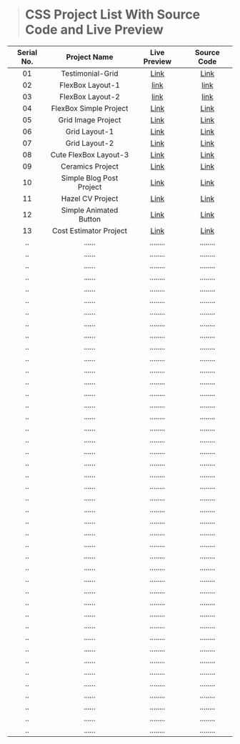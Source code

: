 > # CSS Project List With Source Code and Live Preview

| Serial No. |       Project Name       |                      Live Preview                       |                                                    Source Code                                                    |
| :--------: | :----------------------: | :-----------------------------------------------------: | :---------------------------------------------------------------------------------------------------------------: |
|     01     |     Testimonial-Grid     |    [Link](https://1-testimonial-basic.netlify.app/)     |                 [Link](https://github.com/Mr-Anik1/HTML-CSS/tree/master/css/test/grid/project-2)                  |
|     02     |     FlexBox Layout-1     |      [link](https://flexbox-layout-1.netlify.app/)      |                [link](https://github.com/Mr-Anik1/HTML-CSS/tree/master/css/test/flexBox/flexBox-1)                |
|     03     |     FlexBox Layout-2     |      [link](https://flexbox-layout-2.netlify.app/)      |        [link](https://github.com/Mr-Anik1/HTML-CSS/tree/master/css/test/flexBox/Layout%20Design/structer)         |
|     04     |  FlexBox Simple Project  |   [Link](https://flexbox-simple-project.netlify.app/)   |             [Link](https://github.com/Mr-Anik1/HTML-CSS/tree/master/css/test/flexBox/Layout%20Design)             |
|     05     |    Grid Image Project    |     [Link](https://grid-image-project.netlify.app/)     |             [Link](https://github.com/Mr-Anik1/HTML-CSS/tree/master/css/test/grid/project-1-imgSite)              |
|     06     |      Grid Layout-1       |    [Link](https://basic-grid-layout-1.netlify.app/)     |         [Link](https://github.com/Mr-Anik1/HTML-CSS/tree/master/css/test/grid/grid-layout/grid-layout-1)          |
|     07     |      Grid Layout-2       |    [Link](https://basic-grid-layout-2.netlify.app/)     |         [Link](https://github.com/Mr-Anik1/HTML-CSS/tree/master/css/test/grid/grid-layout/grid-layout-2)          |
|     08     |  Cute FlexBox Layout-3   |      [Link](https://flexbox-layout-3.netlify.app/)      | [Link](https://github.com/Mr-Anik1/HTML-CSS/tree/master/css/test/flexBox/Cute%20Flexbox%20Layout-3%20with%20sass) |
|     09     |     Ceramics Project     |        [Link](https://css-ceramics.netlify.app/)        |    [Link](https://github.com/Mr-Anik1/HTML-CSS/tree/master/css/Instructor-colt/1.Projects/1.Ceramics_Project)     |
|     10     | Simple Blog Post Project |    [Link](https://css-simple-blog-post.netlify.app/)    |    [Link](https://github.com/Mr-Anik1/HTML-CSS/tree/master/css/Instructor-colt/1.Projects/2.Blog_Post_Project)    |
|     11     |     Hazel CV Project     |    [Link](https://css-hazel-cv-project.netlify.app/)    |    [Link](https://github.com/Mr-Anik1/HTML-CSS/tree/master/css/Instructor-colt/1.Projects/3.Hazel_CV_Project)     |
|     12     |  Simple Animated Button  | [Link](https://css-simple-animated-button.netlify.app/) | [Link](https://github.com/Mr-Anik1/HTML-CSS/tree/master/css/Instructor-colt/Transitions_and_Transforms/exercise)  |
|     13     |  Cost Estimator Project  |     [Link](https://css-cost-estimator.netlify.app/)     |     [Link](https://github.com/Mr-Anik1/HTML-CSS/tree/master/css/Instructor-colt/1.Projects/4.Cost_Estimator)      |
|     ..     |          ......          |                        ........                         |                                                     ........                                                      |
|     ..     |          ......          |                        ........                         |                                                     ........                                                      |
|     ..     |          ......          |                        ........                         |                                                     ........                                                      |
|     ..     |          ......          |                        ........                         |                                                     ........                                                      |
|     ..     |          ......          |                        ........                         |                                                     ........                                                      |
|     ..     |          ......          |                        ........                         |                                                     ........                                                      |
|     ..     |          ......          |                        ........                         |                                                     ........                                                      |
|     ..     |          ......          |                        ........                         |                                                     ........                                                      |
|     ..     |          ......          |                        ........                         |                                                     ........                                                      |
|     ..     |          ......          |                        ........                         |                                                     ........                                                      |
|     ..     |          ......          |                        ........                         |                                                     ........                                                      |
|     ..     |          ......          |                        ........                         |                                                     ........                                                      |
|     ..     |          ......          |                        ........                         |                                                     ........                                                      |
|     ..     |          ......          |                        ........                         |                                                     ........                                                      |
|     ..     |          ......          |                        ........                         |                                                     ........                                                      |
|     ..     |          ......          |                        ........                         |                                                     ........                                                      |
|     ..     |          ......          |                        ........                         |                                                     ........                                                      |
|     ..     |          ......          |                        ........                         |                                                     ........                                                      |
|     ..     |          ......          |                        ........                         |                                                     ........                                                      |
|     ..     |          ......          |                        ........                         |                                                     ........                                                      |
|     ..     |          ......          |                        ........                         |                                                     ........                                                      |
|     ..     |          ......          |                        ........                         |                                                     ........                                                      |
|     ..     |          ......          |                        ........                         |                                                     ........                                                      |
|     ..     |          ......          |                        ........                         |                                                     ........                                                      |
|     ..     |          ......          |                        ........                         |                                                     ........                                                      |
|     ..     |          ......          |                        ........                         |                                                     ........                                                      |
|     ..     |          ......          |                        ........                         |                                                     ........                                                      |
|     ..     |          ......          |                        ........                         |                                                     ........                                                      |
|     ..     |          ......          |                        ........                         |                                                     ........                                                      |
|     ..     |          ......          |                        ........                         |                                                     ........                                                      |
|     ..     |          ......          |                        ........                         |                                                     ........                                                      |
|     ..     |          ......          |                        ........                         |                                                     ........                                                      |
|     ..     |          ......          |                        ........                         |                                                     ........                                                      |
|     ..     |          ......          |                        ........                         |                                                     ........                                                      |
|     ..     |          ......          |                        ........                         |                                                     ........                                                      |
|     ..     |          ......          |                        ........                         |                                                     ........                                                      |
|     ..     |          ......          |                        ........                         |                                                     ........                                                      |
|     ..     |          ......          |                        ........                         |                                                     ........                                                      |
|     ..     |          ......          |                        ........                         |                                                     ........                                                      |
|     ..     |          ......          |                        ........                         |                                                     ........                                                      |
|     ..     |          ......          |                        ........                         |                                                     ........                                                      |
|     ..     |          ......          |                        ........                         |                                                     ........                                                      |
|     ..     |          ......          |                        ........                         |                                                     ........                                                      |
